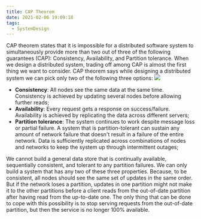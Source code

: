 ```yaml
---
title: CAP Theorem
date: 2021-02-06 19:09:18
tags:
  - SystemDesign
---
```

CAP theorem states that it is impossible for a distributed software system to simultaneously provide more than two out of three of the following guarantees (CAP): Consistency, Availability, and Partition tolerance. When we design a distributed system, trading off among CAP is almost the first thing we want to consider. CAP theorem says while designing a distributed system we can pick only two of the following three options:
![](https://raw.githubusercontent.com/umarellyh/mPOST/master/SystemDesign/educative/07.png)
<!--more-->

- **Consistency**: All nodes see the same data at the same time. Consistency is achieved by updating several nodes before allowing further reads;
- **Availability**: Every request gets a response on success/failure. Availability is achieved by replicating the data across different servers;
- **Partition tolerance**: The system continues to work despite message loss or partial failure. A system that is partition-tolerant can sustain any amount of network failure that doesn't result in a failure of the entire network. Data is sufficiently replicated across combinations of nodes and networks to keep the system up through intermittent outages;

We cannot build a general data store that is continually available, sequentially consistent, and tolerant to any partition failures. We can only build a system that has any two of these three properties. Because, to be consistent, all nodes should see the same set of updates in the same order. But if the network loses a partition, updates in one partition might not make it to the other partitions before a client reads from the out-of-date partition after having read from the up-to-date one. The only thing that can be done to cope with this possibility is to stop serving requests from the out-of-date partition, but then the service is no longer 100% available.
